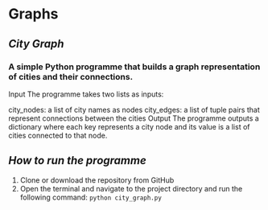 # Graphs

## *City Graph*
### A simple Python programme that builds a graph representation of cities and their connections.

Input
The programme takes two lists as inputs:

city_nodes: a list of city names as nodes
city_edges: a list of tuple pairs that represent connections between the cities
Output
The programme outputs a dictionary where each key represents a city node and its value is a list of cities connected to that node.

## *How to run the programme*

1) Clone or download the repository from GitHub
2) Open the terminal and navigate to the project directory and 
run the following command: `python city_graph.py`